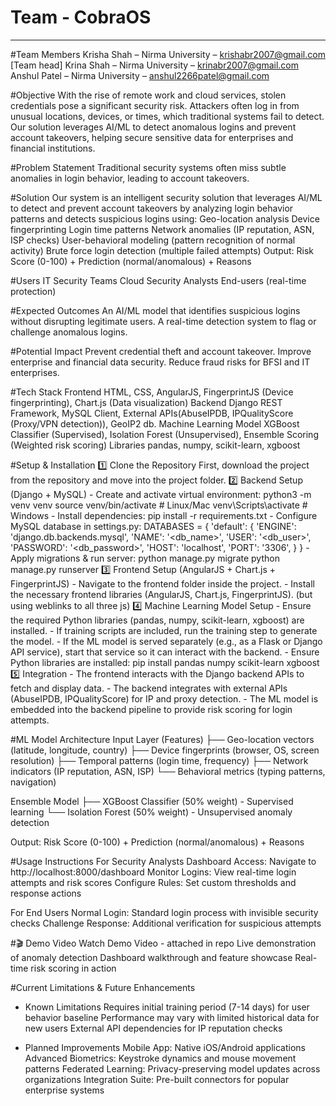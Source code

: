 # Team - CobraOS
-----------------------------

#Team Members
Krisha Shah – Nirma University – krishabr2007@gmail.com [Team head]
Krina Shah – Nirma University – krinabr2007@gmail.com
Anshul Patel – Nirma University – anshul2266patel@gmail.com


#Objective
With the rise of remote work and cloud services, stolen credentials pose a significant security risk. Attackers often log in from unusual locations, devices, or times, which traditional systems fail to detect. Our solution leverages AI/ML to detect anomalous logins and prevent account takeovers, helping secure sensitive data for enterprises and financial institutions.

#Problem Statement
Traditional security systems often miss subtle anomalies in login behavior, leading to account takeovers.

#Solution
Our system is an intelligent security solution that leverages AI/ML to detect and prevent account takeovers by analyzing login behavior patterns and detects suspicious logins using:
    Geo-location analysis
    Device fingerprinting
    Login time patterns
    Network anomalies (IP reputation, ASN, ISP checks)
    User-behavioral modeling (pattern recognition of normal activity)
    Brute force login detection (multiple failed attempts)
Output: Risk Score (0-100) + Prediction (normal/anomalous) + Reasons

#Users
    IT Security Teams
    Cloud Security Analysts
    End-users (real-time protection)

#Expected Outcomes
    An AI/ML model that identifies suspicious logins without disrupting legitimate users.
    A real-time detection system to flag or challenge anomalous logins.

#Potential Impact
    Prevent credential theft and account takeover.
    Improve enterprise and financial data security.
    Reduce fraud risks for BFSI and IT enterprises.
    
#Tech Stack
Frontend
    HTML, CSS, AngularJS, FingerprintJS (Device fingerprinting), Chart.js (Data visualization)
Backend
    Django REST Framework, MySQL Client, External APIs(AbuseIPDB, IPQualityScore (Proxy/VPN detection)), GeoIP2 db.
Machine Learning Model
    XGBoost Classifier (Supervised), Isolation Forest (Unsupervised), Ensemble Scoring (Weighted risk scoring)
Libraries
    pandas, numpy, scikit-learn, xgboost

#Setup & Installation
1️⃣ Clone the Repository
    First, download the project from the repository and move into the project folder.
2️⃣ Backend Setup (Django + MySQL)
    - Create and activate virtual environment:
        python3 -m venv venv
        source venv/bin/activate   # Linux/Mac
        venv\Scripts\activate      # Windows
    - Install dependencies:
        pip install -r requirements.txt
    - Configure MySQL database in settings.py:
        DATABASES = {
            'default': {
                'ENGINE': 'django.db.backends.mysql',
                'NAME': '<db_name>',
                'USER': '<db_user>',
                'PASSWORD': '<db_password>',
                'HOST': 'localhost',
                'PORT': '3306',
            }
        }
    - Apply migrations & run server:
        python manage.py migrate
        python manage.py runserver
3️⃣ Frontend Setup (AngularJS + Chart.js + FingerprintJS)
    - Navigate to the frontend folder inside the project.
    - Install the necessary frontend libraries (AngularJS, Chart.js, FingerprintJS). (but using weblinks to all three js)
4️⃣ Machine Learning Model Setup
    - Ensure the required Python libraries (pandas, numpy, scikit-learn, xgboost) are installed.
    - If training scripts are included, run the training step to generate the model.
    - If the ML model is served separately (e.g., as a Flask or Django API service), start that service so it can interact with the backend.
    - Ensure Python libraries are installed:
        pip install pandas numpy scikit-learn xgboost
5️⃣ Integration
    - The frontend interacts with the Django backend APIs to fetch and display data.
    - The backend integrates with external APIs (AbuseIPDB, IPQualityScore) for IP and proxy detection.
    - The ML model is embedded into the backend pipeline to provide risk scoring for login attempts.

#ML Model Architecture
Input Layer (Features)
├── Geo-location vectors (latitude, longitude, country)
├── Device fingerprints (browser, OS, screen resolution)
├── Temporal patterns (login time, frequency)
├── Network indicators (IP reputation, ASN, ISP)
└── Behavioral metrics (typing patterns, navigation)

Ensemble Model
├── XGBoost Classifier (50% weight) - Supervised learning
└── Isolation Forest (50% weight) - Unsupervised anomaly detection

Output: Risk Score (0-100) + Prediction (normal/anomalous) + Reasons

#Usage Instructions
For Security Analysts
    Dashboard Access: Navigate to http://localhost:8000/dashboard
    Monitor Logins: View real-time login attempts and risk scores
    Configure Rules: Set custom thresholds and response actions

For End Users
    Normal Login: Standard login process with invisible security checks
    Challenge Response: Additional verification for suspicious attempts
    
#🎬 Demo Video
Watch Demo Video - attached in repo 
    Live demonstration of anomaly detection
    Dashboard walkthrough and feature showcase
    Real-time risk scoring in action
    
#Current Limitations & Future Enhancements
- Known Limitations
    Requires initial training period (7-14 days) for user behavior baseline
    Performance may vary with limited historical data for new users
    External API dependencies for IP reputation checks

- Planned Improvements
    Mobile App: Native iOS/Android applications
    Advanced Biometrics: Keystroke dynamics and mouse movement patterns
    Federated Learning: Privacy-preserving model updates across organizations
    Integration Suite: Pre-built connectors for popular enterprise systems



